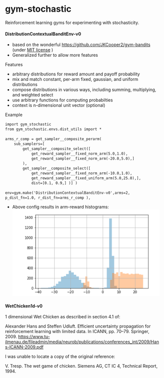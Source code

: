 # gym-stochastic

Reinforcement learning gyms for experimenting with stochasticity.

#### DistributionContextualBanditEnv-v0

- based on the wonderful  https://github.com/JKCooper2/gym-bandits (under [MIT license](https://github.com/JKCooper2/gym-bandits/commit/1aba0c6897346e31c2935c13249ae35ca4766121#diff-9879d6db96fd29134fc802214163b95a) )
- Generalized further to allow more features

Features
- arbitrary distributions for reward amount and payoff probability
- mix and match constant, per-arm fixed, gaussian, and uniform distributions
- compose distributions in various ways, including summing, multiplying, and weighted select
- use arbitrary functions for computing probabilties
- context is n-dimensional unit vector (optional)


Example
```
import gym_stochastic
from gym_stochastic.envs.dist_utils import *

arms_r_comp = get_sampler__composite_perarm( 
    sub_samplers=[
        get_sampler__composite_select([
            get_reward_sampler__fixed_norm_arm(5.0,1.0),
            get_reward_sampler__fixed_norm_arm(-20.0,5.0),]
        ),
        get_sampler__composite_select([
            get_reward_sampler__fixed_norm_arm(-10.0,1.0),
            get_reward_sampler__fixed_uniform_arm(5.0,25.0),],
            dist=[0.1, 0.9,] )] )

env=gym.make('DistributionContextualBanditEnv-v0',arms=2, p_dist_fn=1.0, r_dist_fn=arms_r_comp ), 
```
- Above config results in arm-reward histograms:
![Env1](https://github.com/pathway/gym-stochastic/blob/master/notebooks/env1.png)


#### WetChicken1d-v0

1 dimensional Wet Chicken as described in section 4.1 of:

Alexander Hans and Steffen Udluft. Efficient uncertainty propagation for reinforcement learning
with limited data. In ICANN, pp. 70–79. Springer, 2009.
https://www.tu-ilmenau.de/fileadmin/media/neurob/publications/conferences_int/2009/Hans-ICANN-2009.pdf

I was unable to locate a copy of the original reference:

V. Tresp. The wet game of chicken. Siemens AG, CT IC 4, Technical Report, 1994.
